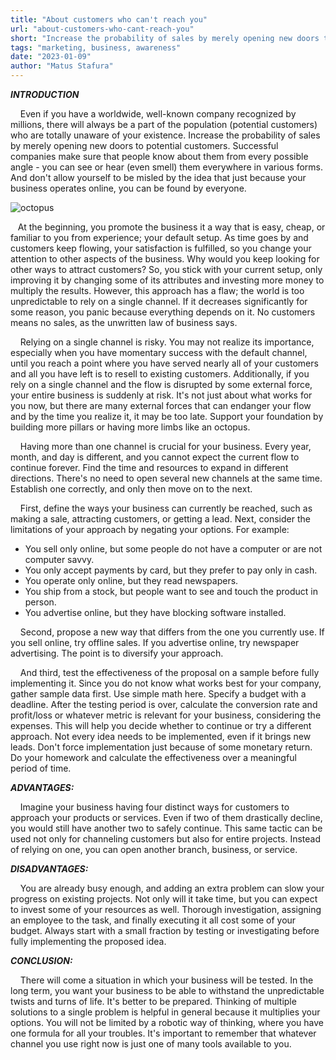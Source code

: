 ```yaml
---
title: "About customers who can't reach you"
url: "about-customers-who-cant-reach-you"
short: "Increase the probability of sales by merely opening new doors to potential customers."
tags: "marketing, business, awareness"
date: "2023-01-09"
author: "Matus Stafura"
---
```


**_INTRODUCTION_**

    Even if you have a worldwide, well-known company recognized by millions, there will always be a part of the population (potential customers) who are totally unaware of your existence. Increase the probability of sales by merely opening new doors to potential customers.
Successful companies make sure that people know about them from every possible angle - you can see or hear (even smell) them everywhere in various forms. And don't allow yourself to be misled by the idea that just because your business operates online, you can be found by everyone.

![octopus](/images/blog/octopus.webp)

   At the beginning, you promote the business it a way that is easy, cheap, or familiar to you from experience; your default setup. As time goes by and customers keep flowing, your satisfaction is fulfilled, so you change your attention to other aspects of the business. Why would you keep looking for other ways to attract customers? So, you stick with your current setup, only improving it by changing some of its attributes and investing more money to multiply the results. However, this approach has a flaw; the world is too unpredictable to rely on a single channel. If it decreases significantly for some reason, you panic because everything depends on it. No customers means no sales, as the unwritten law of business says.

    Relying on a single channel is risky. You may not realize its importance, especially when you have momentary success with the default channel, until you reach a point where you have served nearly all of your customers and all you have left is to resell to existing customers. Additionally, if you rely on a single channel and the flow is disrupted by some external force, your entire business is suddenly at risk. It's not just about what works for you now, but there are many external forces that can endanger your flow and by the time you realize it, it may be too late. Support your foundation by building more pillars or having more limbs like an octopus.

    Having more than one channel is crucial for your business. Every year, month, and day is different, and you cannot expect the current flow to continue forever. Find the time and resources to expand in different directions. There's no need to open several new channels at the same time. Establish one correctly, and only then move on to the next.

    First, define the ways your business can currently be reached, such as making a sale, attracting customers, or getting a lead. Next, consider the limitations of your approach by negating your options.
For example:

- You sell only online, but some people do not have a computer or are not computer savvy.
- You only accept payments by card, but they prefer to pay only in cash.
- You operate only online, but they read newspapers.
- You ship from a stock, but people want to see and touch the product in person.
- You advertise online, but they have blocking software installed.

    Second, propose a new way that differs from the one you currently use. If you sell online, try offline sales. If you advertise online, try newspaper advertising. The point is to diversify your approach.

    And third, test the effectiveness of the proposal on a sample before fully implementing it. Since you do not know what works best for your company, gather sample data first. Use simple math here. Specify a budget with a deadline. After the testing period is over, calculate the conversion rate and profit/loss or whatever metric is relevant for your business, considering the expenses. This will help you decide whether to continue or try a different approach. Not every idea needs to be implemented, even if it brings new leads. Don't force implementation just because of some monetary return. Do your homework and calculate the effectiveness over a meaningful period of time.

**_ADVANTAGES:_**

    Imagine your business having four distinct ways for customers to approach your products or services. Even if two of them drastically decline, you would still have another two to safely continue. This same tactic can be used not only for channeling customers but also for entire projects. Instead of relying on one, you can open another branch, business, or service.

**_DISADVANTAGES:_**

    You are already busy enough, and adding an extra problem can slow your progress on existing projects. Not only will it take time, but you can expect to invest some of your resources as well. Thorough investigation, assigning an employee to the task, and finally executing it all cost some of your budget. Always start with a small fraction by testing or investigating before fully implementing the proposed idea.

**_CONCLUSION:_**

    There will come a situation in which your business will be tested. In the long term, you want your business to be able to withstand the unpredictable twists and turns of life. It's better to be prepared. Thinking of multiple solutions to a single problem is helpful in general because it multiplies your options. You will not be limited by a robotic way of thinking, where you have one formula for all your troubles. It's important to remember that whatever channel you use right now is just one of many tools available to you.
